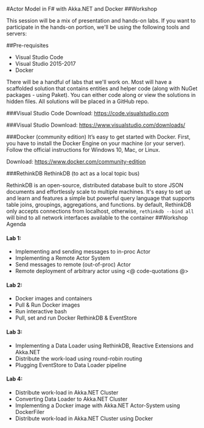 #Actor Model in F# with Akka.NET and Docker
##Workshop

This session will be a mix of presentation and hands-on labs.  If you want to participate in the hands-on portion, we'll be using the following tools and servers:

##Pre-requisites
  - Visual Studio Code
  - Visual Studio 2015-2017
  - Docker 

There will be a handful of labs that we'll work on.  Most will have a scaffolded solution that contains entities and helper code (along with NuGet packages - using Paket).  You can either code along or view the solutions in hidden files.  All solutions will be placed in a GitHub repo.


###Visual Studio Code
Download: https://code.visualstudio.com

###Visual Studio 
Download: https://www.visualstudio.com/downloads/

###Docker (community edition)
It’s easy to get started with Docker. First, you have to install the Docker Engine on your machine (or your server). Follow the official instructions for Windows 10, Mac, or Linux.
Download: https://www.docker.com/community-edition

###RethinkDB
RethinkDB (to act as a local topic bus)

RethinkDB is an open-source, distributed database built to store JSON documents and effortlessly scale to multiple machines. It's easy to set up and learn and features a simple but powerful query language that supports table joins, groupings, aggregations, and functions.
by default, RethinkDB only accepts connections from localhost, otherwise, `rethinkdb --bind all` will bind to all network interfaces available to the container 
##Workshop Agenda
####	Lab 1:
- Implementing and sending messages to in-proc Actor
- Implementing a Remote Actor System
- Send messages to remote (out-of-proc) Actor 
- Remote deployment of arbitrary actor using <@ code-quotations @>

####	Lab 2:
- Docker images and containers
- Pull & Run Docker images
- Run interactive bash
- Pull, set and run Docker RethinkDB & EventStore

####	Lab 3:
- Implementing a Data Loader using RethinkDB, Reactive Extensions and Akka.NET
- Distribute the work-load using round-robin routing
- Plugging EventStore to Data Loader pipeline

####	Lab 4:
- Distribute work-load in Akka.NET Cluster 
- Converting Data Loader to Akka.NET Cluster
- Implementing a Docker image with Akka.NET Actor-System using DockerFiler
- Distribute work-load in Akka.NET Cluster using Docker




